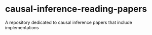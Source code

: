 # causal-inference-reading-papers
A repository dedicated to causal inference papers that include implementations
